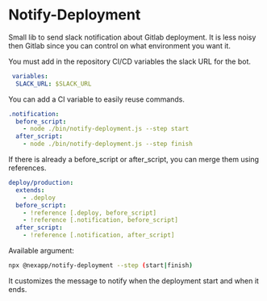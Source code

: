 # Notify-Deployment

Small lib to send slack notification about Gitlab deployment.
It is less noisy then Gitlab since you can control on what environment you want it.

You must add in the repository CI/CD variables the slack URL for the bot.

```yml
 variables:
  SLACK_URL: $SLACK_URL
```

You can add a CI variable to easily reuse commands.

```yml
.notification:
  before_script:
    - node ./bin/notify-deployment.js --step start
  after_script:
    - node ./bin/notify-deployment.js --step finish
```

If there is already a before_script or after_script, you can merge them using references.

```yml
deploy/production:
  extends:
    - .deploy
  before_script:
    - !reference [.deploy, before_script]
    - !reference [.notification, before_script]
  after_script:
    - !reference [.notification, after_script]
```

Available argument:

```sh
npx @nexapp/notify-deployment --step (start|finish)
```

It customizes the message to notify when the deployment start and when it ends.
